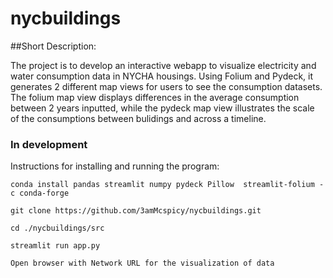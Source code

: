 # nycbuildings

##Short Description:

The project is to develop an interactive webapp to visualize electricity and water consumption data in NYCHA housings. Using Folium and Pydeck, it generates 2 different map views for users to see the consumption datasets. The folium map view displays differences in the average consumption between 2 years inputted, while the pydeck map view illustrates the scale of the consumptions between bulidings and across a timeline. 

### In development

Instructions for installing and running the program:

```
conda install pandas streamlit numpy pydeck Pillow  streamlit-folium -c conda-forge 

git clone https://github.com/3amMcspicy/nycbuildings.git

cd ./nycbuildings/src

streamlit run app.py

Open browser with Network URL for the visualization of data
```
